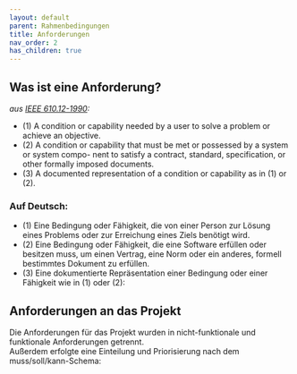 ```yaml
---
layout: default
parent: Rahmenbedingungen
title: Anforderungen
nav_order: 2
has_children: true
---
```





## Was ist eine Anforderung?
_aus [IEEE 610.12-1990](https://standards.ieee.org/standard/610_12-1990.html):_
* (1) A condition or capability needed by a user to solve a problem or achieve an objective. 
* (2) A condition or capability that must be met or possessed by a system or system compo- nent to satisfy a  contract, standard, specification, or other formally imposed documents. 
* (3) A documented representation of a condition or capability as in (1) or (2). 

### Auf Deutsch:
* (1) Eine Bedingung oder Fähigkeit, die von einer Person zur Lösung eines Problems oder zur Erreichung eines Ziels benötigt wird. 
* (2) Eine Bedingung oder Fähigkeit, die eine Software erfüllen oder besitzen muss, um einen Vertrag, eine Norm oder ein anderes, formell bestimmtes Dokument zu erfüllen. 
* (3) Eine dokumentierte Repräsentation einer Bedingung oder einer Fähigkeit wie in (1) oder (2):

## Anforderungen an das Projekt
Die Anforderungen für das Projekt wurden in nicht-funktionale und funktionale Anforderungen getrennt.<br /> Außerdem erfolgte eine Einteilung und Priorisierung nach dem muss/soll/kann-Schema:

